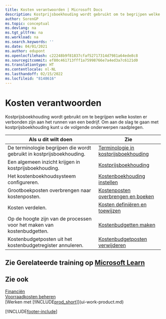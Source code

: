 ```yaml
---
title: Kosten verantwoorden | Microsoft Docs
description: Kostprijsboekhouding wordt gebruikt om te begrijpen welke kosten er verbonden zijn aan het runnen van een bedrijf. Om aan de slag te gaan met kostprijsboekhouding kunt u de volgende onderwerpen raadplegen.
author: SorenGP
ms.topic: conceptual
ms.devlang: na
ms.tgt_pltfrm: na
ms.workload: na
ms.search.keywords: ''
ms.date: 04/01/2021
ms.author: edupont
ms.openlocfilehash: c22248b9f81837cfaf52717314d7981a64ede8c8
ms.sourcegitcommit: ef80c461713fff1a75998766e7a4ed3a7c6121d0
ms.translationtype: HT
ms.contentlocale: nl-NL
ms.lasthandoff: 02/15/2022
ms.locfileid: "8148616"
---
```

# <a name="accounting-for-costs"></a>Kosten verantwoorden
Kostprijsboekhouding wordt gebruikt om te begrijpen welke kosten er verbonden zijn aan het runnen van een bedrijf. Om aan de slag te gaan met kostprijsboekhouding kunt u de volgende onderwerpen raadplegen.  

|Als u dit wilt doen|Zie|  
|--------|---------|  
|De terminologie begrijpen die wordt gebruikt in kostprijsboekhouding.|[Terminologie in kostprijsboekhouding](finance-terminology-in-cost-accounting.md)|  
|Een algemeen inzicht krijgen in kostprijsboekhouding.|[Kostprijsboekhouding](finance-about-cost-accounting.md)|  
|Het kostenboekhoudsysteem configureren.|[Kostenboekhouding instellen](finance-set-up-cost-accounting.md)|  
|Grootboekposten overbrengen naar kostenposten.|[Kostenposten overbrengen en boeken](finance-transfer-and-post-cost-entries.md)|  
|Kosten verdelen.|[Kosten definiëren en toewijzen](finance-define-and-allocate-costs.md)|  
|Op de hoogte zijn van de processen voor het maken van kostenbudgetten.|[Kostenbudgetten maken](finance-create-cost-budgets.md)|
|Kostenbudgetposten uit het kostenbudgetregister annuleren.|[Kostenbudgetposten verwijderen](finance-how-to-delete-cost-budget-entries.md)|

## <a name="see-related-training-at-microsoft-learn"></a>Zie Gerelateerde training op [Microsoft Learn](/learn/paths/use-cost-accounting-dynamics-365-business-central/)

## <a name="see-also"></a>Zie ook  
[Financiën](finance.md)  
[Voorraadkosten beheren](finance-manage-inventory-costs.md)  
[Werken met [!INCLUDE[prod_short](includes/prod_short.md)]](ui-work-product.md)


[!INCLUDE[footer-include](includes/footer-banner.md)]